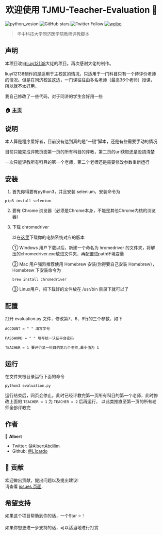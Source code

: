 <h1 align="center">欢迎使用 TJMU-Teacher-Evaluation 👋</h1>

![python_vesion](https://img.shields.io/badge/Python-3.5%2B-green.svg)
![GitHub stars](https://img.shields.io/github/stars/L1cardo/TJMU-Teacher-Evaluation.svg?style=social)
![Twitter Follow](https://img.shields.io/twitter/follow/AlbertAbdilim.svg?label=Follow&style=social)
[![weibo](https://img.shields.io/badge/微博-@ABD_R3yiM-red.svg)](https://www.weibo.com/ABD_R3yiM)

> 华中科技大学同济医学院教师评教脚本

## 声明
本项目改自[liuyi12138](https://github.com/liuyi12138/HustPingJiao)大佬的项目，再次感谢大佬的制作。

liuyi12138制作的是适用于主校区的情况，只适用于一门科目只有一个待评价老师的情况。但是在同济校区这边，一门课往往由多名老师（最高36个老师）授课，所以就不太好用。

我自己修改了一些代码，对于同济的学生会好用一些

### 🏠 [主页](https://github.com/L1cardo/TJMU-Teacher-Evaluation)

## 说明

本人算是程序爱好者，目前没有达到真的是“一键”脚本，还是有些需要手动的情况

目前只能完成评教页面第一页的所有科目的评教，第二页的url获取还是没搞清楚

一次只能评教所有科目的第一个老师，第二个老师还是需要修改参数重新运行

## 安装


1. 首先你得要有python3，并且安装 selenium，安装命令为

 ```pip3 install selenium```

2. 要有 Chrome 浏览器（必须是Chrome本身，不能是其他Chrome内核的浏览器）

3. 下载 chromedriver 

   以在[这里](http://npm.taobao.org/mirrors/chromedriver/)下载你的电脑系统对应的版本
  
   ① Windows 用户下载以后，新建一个命名为 hromedriver 的文件夹，将解压的chromedriver.exe放进文件夹，再配置进path环境变量
  
   ② Mac 用户强烈推荐使用 Homebrew 安装(你得要自己安装 Homebrew），Homebrew 下安装命令为
     
   ```brew install chromedriver```
    
   ③ Linux用户，把下载好的文件放在 /usr/bin 目录下就可以了


## 配置

打开 evaluation.py 文件，修改第7、8、9行的三个参数，如下

```ACCOUNT = " " 填写学号```

```PASSWORD = " " 填写统一认证平台密码```

```TEACHER = 1 要评价某一科目的第几个老师,最小值为 1```

## 运行

在文件夹根目录运行下面的命令

```python3 evaluation.py```

运行结束后，网页会停止，此时已经评教完第一页所有科目的第一个老师，此时修改上面的 
```TEACHER = 1``` 为 ```TEACHER = 2``` 后再运行，
以此类推直至第一页的所有老师全部评教完

## 作者

👤 **Albert**

* Twitter: [@AlbertAbdilim](https://twitter.com/AlbertAbdilim)
* Github: [@L1cardo](https://github.com/L1cardo)

## 🤝 贡献

欢迎做出贡献，提出问题以及提出建议!<br />请查看 [issues 页面](https://github.com/L1cardo/TJMU-Teacher-Evaluation/issues).

## 希望支持

如果这个项目帮助到你的话，一个Star ⭐️！

如果你想更进一步支持的话，可以适当地进行打赏
